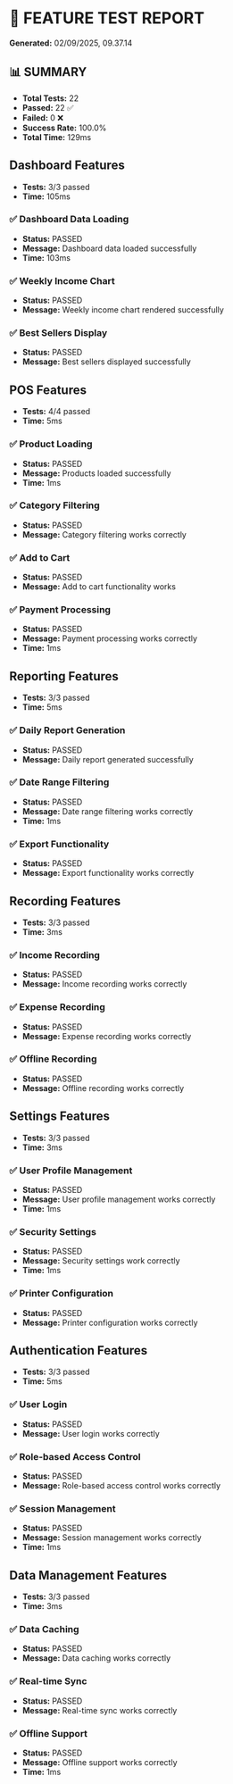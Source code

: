 # 🧪 FEATURE TEST REPORT

**Generated:** 02/09/2025, 09.37.14

## 📊 SUMMARY

- **Total Tests:** 22
- **Passed:** 22 ✅
- **Failed:** 0 ❌
- **Success Rate:** 100.0%
- **Total Time:** 129ms

## Dashboard Features

- **Tests:** 3/3 passed
- **Time:** 105ms

### ✅ Dashboard Data Loading
- **Status:** PASSED
- **Message:** Dashboard data loaded successfully
- **Time:** 103ms

### ✅ Weekly Income Chart
- **Status:** PASSED
- **Message:** Weekly income chart rendered successfully

### ✅ Best Sellers Display
- **Status:** PASSED
- **Message:** Best sellers displayed successfully

## POS Features

- **Tests:** 4/4 passed
- **Time:** 5ms

### ✅ Product Loading
- **Status:** PASSED
- **Message:** Products loaded successfully
- **Time:** 1ms

### ✅ Category Filtering
- **Status:** PASSED
- **Message:** Category filtering works correctly

### ✅ Add to Cart
- **Status:** PASSED
- **Message:** Add to cart functionality works

### ✅ Payment Processing
- **Status:** PASSED
- **Message:** Payment processing works correctly
- **Time:** 1ms

## Reporting Features

- **Tests:** 3/3 passed
- **Time:** 5ms

### ✅ Daily Report Generation
- **Status:** PASSED
- **Message:** Daily report generated successfully

### ✅ Date Range Filtering
- **Status:** PASSED
- **Message:** Date range filtering works correctly
- **Time:** 1ms

### ✅ Export Functionality
- **Status:** PASSED
- **Message:** Export functionality works correctly

## Recording Features

- **Tests:** 3/3 passed
- **Time:** 3ms

### ✅ Income Recording
- **Status:** PASSED
- **Message:** Income recording works correctly

### ✅ Expense Recording
- **Status:** PASSED
- **Message:** Expense recording works correctly

### ✅ Offline Recording
- **Status:** PASSED
- **Message:** Offline recording works correctly

## Settings Features

- **Tests:** 3/3 passed
- **Time:** 3ms

### ✅ User Profile Management
- **Status:** PASSED
- **Message:** User profile management works correctly
- **Time:** 1ms

### ✅ Security Settings
- **Status:** PASSED
- **Message:** Security settings work correctly
- **Time:** 1ms

### ✅ Printer Configuration
- **Status:** PASSED
- **Message:** Printer configuration works correctly

## Authentication Features

- **Tests:** 3/3 passed
- **Time:** 5ms

### ✅ User Login
- **Status:** PASSED
- **Message:** User login works correctly

### ✅ Role-based Access Control
- **Status:** PASSED
- **Message:** Role-based access control works correctly

### ✅ Session Management
- **Status:** PASSED
- **Message:** Session management works correctly
- **Time:** 1ms

## Data Management Features

- **Tests:** 3/3 passed
- **Time:** 3ms

### ✅ Data Caching
- **Status:** PASSED
- **Message:** Data caching works correctly

### ✅ Real-time Sync
- **Status:** PASSED
- **Message:** Real-time sync works correctly

### ✅ Offline Support
- **Status:** PASSED
- **Message:** Offline support works correctly
- **Time:** 1ms

